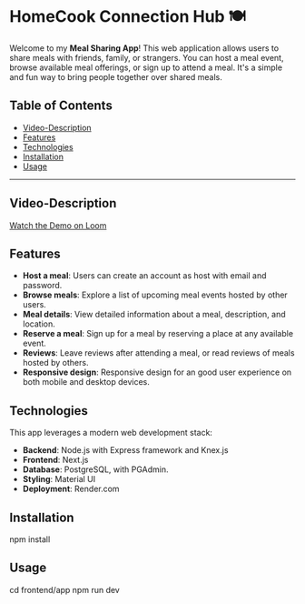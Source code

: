 # HomeCook Connection Hub 🍽️

Welcome to my **Meal Sharing App**! This web application allows users to share meals with friends, family, or strangers. You can host a meal event, browse available meal offerings, or sign up to attend a meal. It's a simple and fun way to bring people together over shared meals.

## Table of Contents

- [Video-Description](#Video-Description)
- [Features](#features)
- [Technologies](#technologies)
- [Installation](#installation)
- [Usage](#usage)

---

## Video-Description

[Watch the Demo on Loom](https://www.loom.com/embed/1162c2f8bf934a1b9404e4c58d6b0979?sid=1fe85f8a-b4ab-402f-8ba5-5020ce642b16)

## Features

- **Host a meal**: Users can create an account as host with email and password.
- **Browse meals**: Explore a list of upcoming meal events hosted by other users.
- **Meal details**: View detailed information about a meal, description, and location.
- **Reserve a meal**: Sign up for a meal by reserving a place at any available event.
- **Reviews**: Leave reviews after attending a meal, or read reviews of meals hosted by others.
- **Responsive design**: Responsive design for an good user experience on both mobile and desktop devices.

## Technologies

This app leverages a modern web development stack:

- **Backend**: Node.js with Express framework and Knex.js
- **Frontend**: Next.js
- **Database**: PostgreSQL, with PGAdmin.
- **Styling**: Material UI
- **Deployment**: Render.com

## Installation

npm install

## Usage

cd frontend/app
npm run dev
